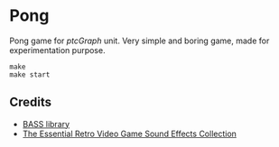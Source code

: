 
# Pong

Pong game for *ptcGraph* unit. Very simple and boring game, made for experimentation purpose.

```
make
make start
```

## Credits

- [BASS library](https://www.freebasic.net/forum/viewtopic.php?t=23394#p206052)
- [The Essential Retro Video Game Sound Effects Collection](https://opengameart.org/content/512-sound-effects-8-bit-style)

